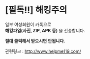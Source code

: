 # [필독!!] 해킹주의
일부 여성회원이 카톡으로   
**해킹파일(사진, ZIP, APK 등)** 을 전송합니다.  
  
**절대 클릭해서 받으시면 안됩니다.**  
  
관련링크 : <http://www.helpme119.com/>  
